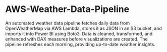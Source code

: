 # AWS-Weather-Data-Pipeline
An automated weather data pipeline fetches daily data from OpenWeatherMap via AWS Lambda, stores it as JSON in an S3 bucket, and imports it into Power BI using Boto3. Data is cleaned, transformed, and enhanced with DAX measures before visualizations are created. The pipeline refreshes each morning, providing up-to-date weather insights.

